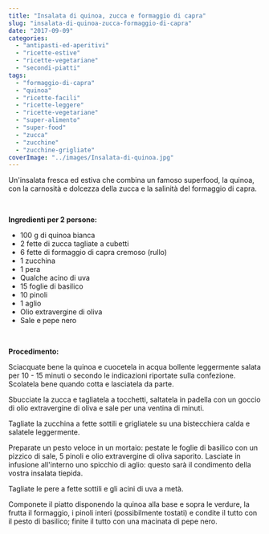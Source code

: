 ```yaml
---
title: "Insalata di quinoa, zucca e formaggio di capra"
slug: "insalata-di-quinoa-zucca-formaggio-di-capra"
date: "2017-09-09"
categories: 
  - "antipasti-ed-aperitivi"
  - "ricette-estive"
  - "ricette-vegetariane"
  - "secondi-piatti"
tags: 
  - "formaggio-di-capra"
  - "quinoa"
  - "ricette-facili"
  - "ricette-leggere"
  - "ricette-vegetariane"
  - "super-alimento"
  - "super-food"
  - "zucca"
  - "zucchine"
  - "zucchine-grigliate"
coverImage: "../images/Insalata-di-quinoa.jpg"
---
```


Un'insalata fresca ed estiva che combina un famoso superfood, la quinoa, con la carnosità e dolcezza della zucca e la salinità del formaggio di capra.

 

**Ingredienti per 2 persone:**

- 100 g di quinoa bianca
- 2 fette di zucca tagliate a cubetti
- 6 fette di formaggio di capra cremoso (rullo)
- 1 zucchina
- 1 pera
- Qualche acino di uva
- 15 foglie di basilico
- 10 pinoli
- 1 aglio
- Olio extravergine di oliva
- Sale e pepe nero

 

**Procedimento:**

Sciacquate bene la quinoa e cuocetela in acqua bollente leggermente salata per 10 - 15 minuti o secondo le indicazioni riportate sulla confezione. Scolatela bene quando cotta e lasciatela da parte.

Sbucciate la zucca e tagliatela a tocchetti, saltatela in padella con un goccio di olio extravergine di oliva e sale per una ventina di minuti.

Tagliate la zucchina a fette sottili e grigliatele su una bistecchiera calda e salatele leggermente.

Preparate un pesto veloce in un mortaio: pestate le foglie di basilico con un pizzico di sale, 5 pinoli e olio extravergine di oliva saporito. Lasciate in infusione all'interno uno spicchio di aglio: questo sarà il condimento della vostra insalata tiepida.

Tagliate le pere a fette sottili e gli acini di uva a metà.

Componete il piatto disponendo la quinoa alla base e sopra le verdure, la frutta il formaggio, i pinoli interi (possibilmente tostati) e condite il tutto con il pesto di basilico; finite il tutto con una macinata di pepe nero.

